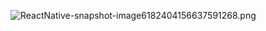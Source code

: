 ![ReactNative-snapshot-image6182404156637591268.png](https://github.com/user-attachments/assets/7fd70a4a-1132-4c9f-8f60-069ba97e98cb)